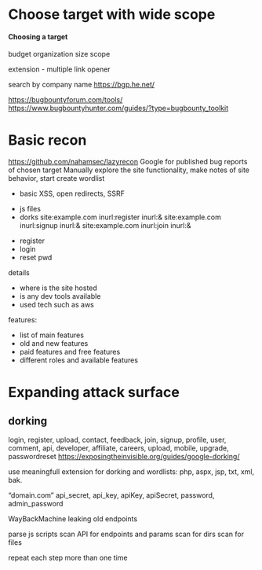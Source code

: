 # Choose target with wide scope
#### Choosing a target
budget
organization size 
scope

extension - multiple link opener

search by company name
https://bgp.he.net/

https://bugbountyforum.com/tools/
https://www.bugbountyhunter.com/guides/?type=bugbounty_toolkit
# Basic recon
https://github.com/nahamsec/lazyrecon
Google for published bug reports of chosen target
Manually explore the site functionality, make notes of site behavior, start create wordlist

 * basic XSS, open redirects, SSRF
 - js files
 - dorks
site:example.com inurl:register inurl:& site:example.com inurl:signup inurl:&
site:example.com inurl:join inurl:&

* register
* login
* reset pwd

details
* where is the site hosted
* is any dev tools available
* used tech such as aws

features:
* list of main features
* old and new features
* paid features and free features
* different roles and available features
# Expanding attack surface
## dorking

login, register, upload, contact, feedback, join, signup, profile, user, comment, api, developer, affiliate, careers, upload, mobile, upgrade, passwordreset
https://exposingtheinvisible.org/guides/google-dorking/

use meaningfull extension for dorking and wordlists:
php, aspx, jsp, txt, xml, bak. 

“domain.com” api_secret, api_key, apiKey, apiSecret, password,
admin_password 


WayBackMachine leaking old endpoints 

parse js scripts
scan API for endpoints and params
scan for dirs
scan for files

repeat each step more than one time

